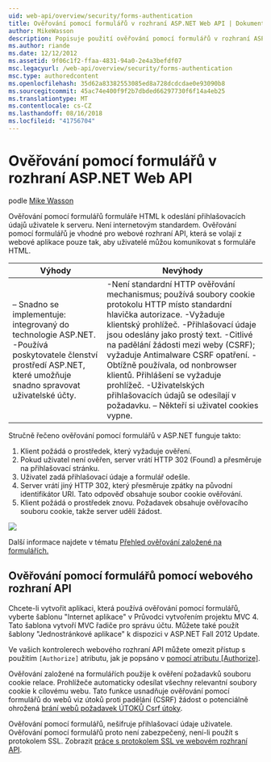 ```yaml
---
uid: web-api/overview/security/forms-authentication
title: Ověřování pomocí formulářů v rozhraní ASP.NET Web API | Dokumentace Microsoftu
author: MikeWasson
description: Popisuje použití ověřování pomocí formulářů v rozhraní ASP.NET Web API.
ms.author: riande
ms.date: 12/12/2012
ms.assetid: 9f06c1f2-ffaa-4831-94a0-2e4a3befdf07
msc.legacyurl: /web-api/overview/security/forms-authentication
msc.type: authoredcontent
ms.openlocfilehash: 35d62a83382553085ed8a728dcdcdae0e93090b8
ms.sourcegitcommit: 45ac74e400f9f2b7dbded66297730f6f14a4eb25
ms.translationtype: MT
ms.contentlocale: cs-CZ
ms.lasthandoff: 08/16/2018
ms.locfileid: "41756704"
---
```

<a name="forms-authentication-in-aspnet-web-api"></a>Ověřování pomocí formulářů v rozhraní ASP.NET Web API
====================
podle [Mike Wasson](https://github.com/MikeWasson)

Ověřování pomocí formulářů formuláře HTML k odeslání přihlašovacích údajů uživatele k serveru. Není internetovým standardem. Ověřování pomocí formulářů je vhodné pro webové rozhraní API, která se volají z webové aplikace pouze tak, aby uživatelé můžou komunikovat s formuláře HTML.

| Výhody | Nevýhody |
| --- | --- |
| – Snadno se implementuje: integrovaný do technologie ASP.NET. -Používá poskytovatele členství prostředí ASP.NET, které umožňuje snadno spravovat uživatelské účty. | -Není standardní HTTP ověřování mechanismus; používá soubory cookie protokolu HTTP místo standardní hlavička autorizace. -Vyžaduje klientský prohlížeč. -Přihlašovací údaje jsou odeslány jako prostý text. -Citlivé na padělání žádosti mezi weby (CSRF); vyžaduje Antimalware CSRF opatření. -Obtížně používala, od nonbrowser klientů. Přihlášení se vyžaduje prohlížeč. -Uživatelských přihlašovacích údajů se odesílají v požadavku. – Někteří si uživatel cookies vypne. |

Stručně řečeno ověřování pomocí formulářů v ASP.NET funguje takto:

1. Klient požádá o prostředek, který vyžaduje ověření.
2. Pokud uživatel není ověřen, server vrátí HTTP 302 (Found) a přesměruje na přihlašovací stránku.
3. Uživatel zadá přihlašovací údaje a formulář odešle.
4. Server vrátí jiný HTTP 302, který přesměruje zpátky na původní identifikátor URI. Tato odpověď obsahuje soubor cookie ověřování.
5. Klient požádá o prostředek znovu. Požadavek obsahuje ověřovacího souboru cookie, takže server udělí žádost.

![](forms-authentication/_static/image1.png)

Další informace najdete v tématu [Přehled ověřování založené na formulářích.](../../../web-forms/overview/older-versions-security/introduction/an-overview-of-forms-authentication-cs.md)

## <a name="using-forms-authentication-with-web-api"></a>Ověřování pomocí formulářů pomocí webového rozhraní API

Chcete-li vytvořit aplikaci, která používá ověřování pomocí formulářů, vyberte šablonu "Internet aplikace" v Průvodci vytvořením projektu MVC 4. Tato šablona vytvoří MVC řadiče pro správu účtu. Můžete také použít šablony "Jednostránkové aplikace" k dispozici v ASP.NET Fall 2012 Update.

Ve vašich kontrolerech webového rozhraní API můžete omezit přístup s použitím `[Authorize]` atributu, jak je popsáno v [pomocí atributu [Authorize]](authentication-and-authorization-in-aspnet-web-api.md#auth3).

Ověřování založené na formulářích použije k ověření požadavků souboru cookie relace. Prohlížeče automaticky odesílat všechny relevantní soubory cookie k cílovému webu. Tato funkce usnadňuje ověřování pomocí formulářů do webů viz útoků proti padělání (CSRF) žádost o potenciálně ohrožená [brání webů požadavek ÚTOKŮ Csrf útoky](preventing-cross-site-request-forgery-csrf-attacks.md).

Ověřování pomocí formulářů, nešifruje přihlašovací údaje uživatele. Ověřování pomocí formulářů proto není zabezpečený, není-li použít s protokolem SSL. Zobrazit [práce s protokolem SSL ve webovém rozhraní API](working-with-ssl-in-web-api.md).
